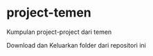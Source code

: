 # project-temen
Kumpulan project-project dari temen

Download dan Keluarkan folder dari repositori ini
